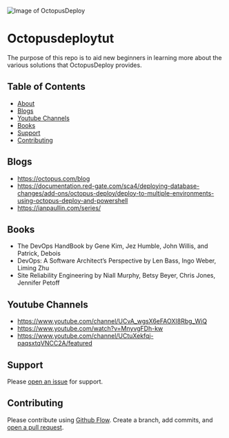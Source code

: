 ![Image of OctopusDeploy](https://www.qbssoftware.com/image/cache/catalog/qbs/octopus-600x315w.png)


# Octopusdeploytut

The purpose of this repo is to aid new beginners in learning more about the various solutions that OctopusDeploy provides.

## Table of Contents

- [About](#About)
- [Blogs](#Blogs)
- [Youtube Channels](#YoutubeChannels)
- [Books](#Books)
- [Support](#support)
- [Contributing](#contributing)

## Blogs

- https://octopus.com/blog
- https://documentation.red-gate.com/sca4/deploying-database-changes/add-ons/octopus-deploy/deploy-to-multiple-environments-using-octopus-deploy-and-powershell
- https://ianpaullin.com/series/




## Books

- The DevOps HandBook
by Gene Kim, Jez Humble, John Willis, and Patrick, Debois 
- DevOps: A Software Architect’s Perspective
by Len Bass, Ingo Weber, Liming Zhu
- Site Reliability Engineering
by Niall Murphy, Betsy Beyer, Chris Jones, Jennifer Petoff 

## Youtube Channels

- https://www.youtube.com/channel/UCvA_wgsX6eFAOXI8Rbg_WiQ
- https://www.youtube.com/watch?v=MnyvgFDh-kw
- https://www.youtube.com/channel/UCtuXekfqj-paqsxtqVNCC2A/featured

## Support

Please [open an issue](https://github.com/fraction/readme-boilerplate/issues/new) for support.

## Contributing

Please contribute using [Github Flow](https://guides.github.com/introduction/flow/). Create a branch, add commits, and [open a pull request](https://github.com/fraction/readme-boilerplate/compare/).

